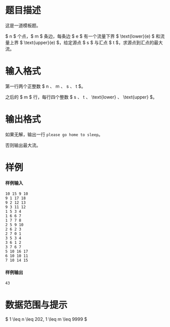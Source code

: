
# 题目描述

这是一道模板题。

$ n $ 个点，$ m $ 条边，每条边 $ e $ 有一个流量下界 $ \text{lower}(e) $ 和流量上界 $ \text{upper}(e) $，给定源点 $ s $ 与汇点 $ t $，求源点到汇点的最大流。

# 输入格式

第一行两个正整数 $ n $、$ m $、$ s $、$ t $。

之后的 $ m $ 行，每行四个整数 $ s $、$ t $、$ \text{lower} $、$ \text{upper} $。

# 输出格式

如果无解，输出一行 `please go home to sleep`。

否则输出最大流。

# 样例

#### 样例输入
```plain
10 15 9 10
9 1 17 18
9 2 12 13
9 3 11 12
1 5 3 4
1 6 6 7
1 7 7 8
2 5 9 10
2 6 2 3
2 7 0 1
3 5 3 4
3 6 1 2
3 7 6 7
5 10 16 17
6 10 10 11
7 10 14 15
```

#### 样例输出
```plain
43
```

# 数据范围与提示

$ 1 \leq n \leq 202, 1 \leq m \leq 9999 $

